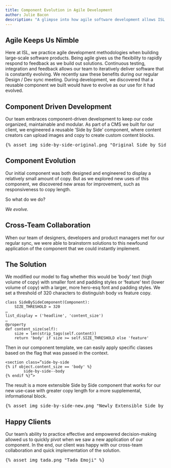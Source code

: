 ```yaml
---
title: Component Evolution in Agile Development
author: Julie Bacon
description: "A glimpse into how agile software development allows ISL Engineering to stay nimble."
---
```



## Agile Keeps Us Nimble
Here at ISL, we practice agile development methodologies when building large-scale software products. Being agile gives us the flexibility to rapidly respond to feedback as we build out solutions. Continuous testing, integration and feedback allows our team to iteratively deliver software that is constantly evolving. We recently saw these benefits during our regular Design / Dev sync meeting. During development, we discovered that a reusable component we built would have to evolve as our use for it had evolved.


## Component Driven Development
Our team embraces component-driven development to keep our code organized, maintainable and modular. As part of a CMS we built for our client, we engineered a reusable ‘Side by Side’ component, where content creators can upload images and copy to create custom content blocks.
<pre>
{% asset_img side-by-side-original.png "Original Side by Side Component" %}
</pre>


## Component Evolution
Our initial component was both designed and engineered to display a relatively small amount of copy. But as we explored new uses of this component, we discovered new areas for improvement, such as responsiveness to copy length.

So what do we do?

*We evolve.*


## Cross-Team Collaboration
When our team of designers, developers and product managers met for our regular sync, we were able to brainstorm solutions to this newfound application of the component that we could instantly implement.


## The Solution
We modified our model to flag whether this would be ‘body’ text (high volume of copy) with smaller font and padding styles or ‘feature’ text (lower volume of copy) with a larger, more hero-esq font and padding styles. We set a threshold of 320 characters to distinguish body vs feature copy.

```
class SideBySideComponent(Component):
    SIZE_THRESHOLD = 320
…
list_display = ('headline', 'content_size')
…
@property
def content_size(self):
    size = len(strip_tags(self.content))
    return 'body' if size >= self.SIZE_THRESHOLD else 'feature'
```

Then in our component template, we can easily apply specific classes based on the flag that was passed in the context.

```
<section class=”side-by-side
{% if object.content_size == 'body' %}
        side-by-side--body
{% endif %}”>
```

The result is a more extensible Side by Side component that works for our new use-case with greater copy length for a more supplemental, informational block.
<pre>
{% asset_img side-by-side-new.png "Newly Extensible Side by Side Component" %}
</pre>


## Happy Clients
Our team’s ability to practice effective and empowered decision-making allowed us to quickly pivot when we saw a new application of our component. In the end, our client was happy with our cross-team collaboration and quick implementation of the solution.
<pre>
{% asset_img tada.png "Tada Emoji" %}
</pre>

